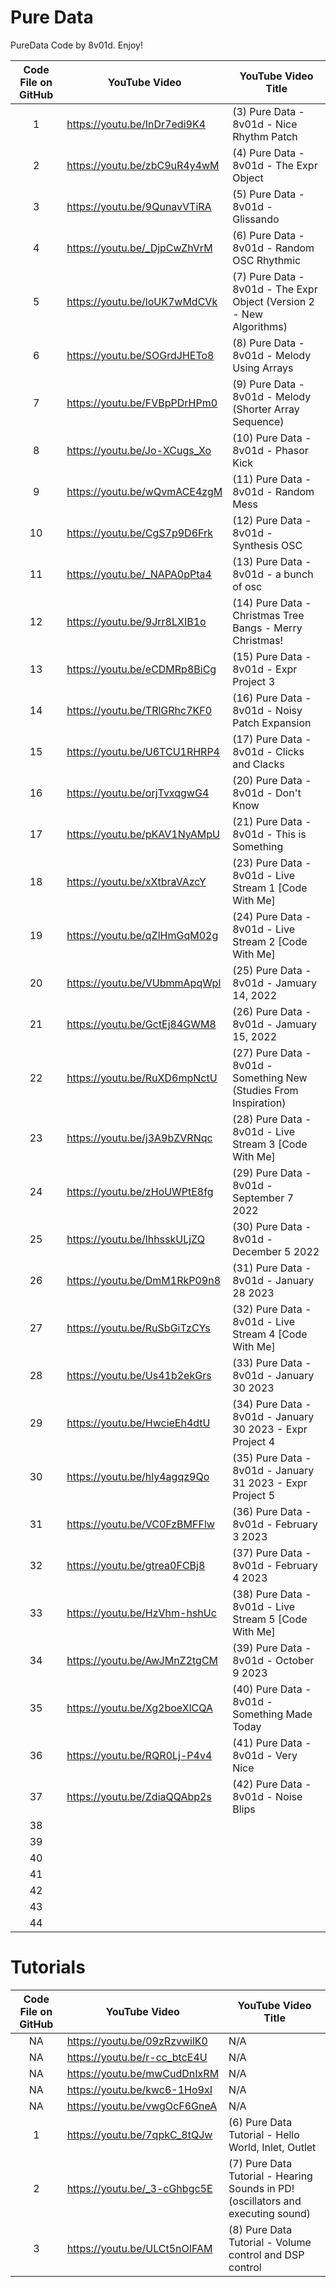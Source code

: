 # Pure Data
PureData Code by 8v01d. Enjoy!

| Code File on GitHub | YouTube Video | YouTube Video Title |
| :---: | ------------- | ------------- |
| 1 | https://youtu.be/InDr7edi9K4 | (3) Pure Data - 8v01d - Nice Rhythm Patch |
| 2 | https://youtu.be/zbC9uR4y4wM | (4) Pure Data - 8v01d - The Expr Object |
| 3 | https://youtu.be/9QunavVTiRA | (5) Pure Data - 8v01d - Glissando |
| 4 | https://youtu.be/_DjpCwZhVrM | (6) Pure Data - 8v01d - Random OSC Rhythmic |
| 5 | https://youtu.be/loUK7wMdCVk | (7) Pure Data - 8v01d - The Expr Object (Version 2 - New Algorithms) |
| 6 | https://youtu.be/SOGrdJHETo8 | (8) Pure Data - 8v01d - Melody Using Arrays |
| 7 | https://youtu.be/FVBpPDrHPm0 | (9) Pure Data - 8v01d - Melody (Shorter Array Sequence) |
| 8 | https://youtu.be/Jo-XCugs_Xo | (10) Pure Data - 8v01d - Phasor Kick |
| 9 | https://youtu.be/wQvmACE4zgM | (11) Pure Data - 8v01d - Random Mess |
| 10 | https://youtu.be/CgS7p9D6Frk | (12) Pure Data - 8v01d - Synthesis OSC |
| 11 | https://youtu.be/_NAPA0pPta4 | (13) Pure Data - 8v01d - a bunch of osc |
| 12 | https://youtu.be/9Jrr8LXIB1o | (14) Pure Data - Christmas Tree Bangs - Merry Christmas! |
| 13 | https://youtu.be/eCDMRp8BiCg | (15) Pure Data - 8v01d - Expr Project 3 |
| 14 | https://youtu.be/TRlGRhc7KF0 | (16) Pure Data - 8v01d - Noisy Patch Expansion |
| 15 | https://youtu.be/U6TCU1RHRP4 | (17) Pure Data - 8v01d - Clicks and Clacks |
| 16 | https://youtu.be/orjTvxqgwG4 | (20) Pure Data - 8v01d - Don't Know |
| 17 | https://youtu.be/pKAV1NyAMpU | (21) Pure Data - 8v01d - This is Something |
| 18 | https://youtu.be/xXtbraVAzcY | (23) Pure Data - 8v01d - Live Stream 1 [Code With Me] |
| 19 | https://youtu.be/qZlHmGqM02g | (24) Pure Data - 8v01d - Live Stream 2 [Code With Me] |
| 20 | https://youtu.be/VUbmmApqWpI | (25) Pure Data - 8v01d - Jamuary 14, 2022 |
| 21 | https://youtu.be/GctEj84GWM8 | (26) Pure Data - 8v01d - Jamuary 15, 2022 |
| 22 | https://youtu.be/RuXD6mpNctU | (27) Pure Data - 8v01d - Something New (Studies From Inspiration) |
| 23 | https://youtu.be/j3A9bZVRNqc | (28) Pure Data - 8v01d - Live Stream 3 [Code With Me] |
| 24 | https://youtu.be/zHoUWPtE8fg | (29) Pure Data - 8v01d - September 7 2022 |
| 25 | https://youtu.be/lhhsskULjZQ | (30) Pure Data - 8v01d - December 5 2022 |
| 26 | https://youtu.be/DmM1RkP09n8 | (31) Pure Data - 8v01d - January 28 2023 |
| 27 | https://youtu.be/RuSbGiTzCYs | (32) Pure Data - 8v01d - Live Stream 4 [Code With Me] |
| 28 | https://youtu.be/Us41b2ekGrs | (33) Pure Data - 8v01d - January 30 2023 |
| 29 | https://youtu.be/HwcieEh4dtU | (34) Pure Data - 8v01d - January 30 2023 - Expr Project 4 |
| 30 | https://youtu.be/hly4agqz9Qo | (35) Pure Data - 8v01d - January 31 2023 - Expr Project 5 |
| 31 | https://youtu.be/VC0FzBMFFlw | (36) Pure Data - 8v01d - February 3 2023 | 
| 32 | https://youtu.be/gtrea0FCBj8 | (37) Pure Data - 8v01d - February 4 2023 |
| 33 | https://youtu.be/HzVhm-hshUc | (38) Pure Data - 8v01d - Live Stream 5 [Code With Me] |
| 34 | https://youtu.be/AwJMnZ2tgCM | (39) Pure Data - 8v01d - October 9 2023 |
| 35 | https://youtu.be/Xg2boeXlCQA | (40) Pure Data - 8v01d - Something Made Today |
| 36 | https://youtu.be/RQR0Lj-P4v4 | (41) Pure Data - 8v01d - Very Nice |
| 37 | https://youtu.be/ZdiaQQAbp2s | (42) Pure Data - 8v01d - Noise Blips |
| 38 | 
| 39 | 
| 40 | 
| 41 | 
| 42 | 
| 43 | 
| 44 | 


# Tutorials
| Code File on GitHub | YouTube Video | YouTube Video Title |
| :---: | ------------- | ------------- |
| NA | https://youtu.be/09zRzvwilK0 | N/A |
| NA | https://youtu.be/r-cc_btcE4U | N/A |
| NA | https://youtu.be/mwCudDnIxRM | N/A |
| NA | https://youtu.be/kwc6-1Ho9xI | N/A |
| NA | https://youtu.be/vwgOcF6GneA | N/A |
| 1 | https://youtu.be/7qpkC_8tQJw | (6) Pure Data Tutorial - Hello World, Inlet, Outlet |
| 2 | https://youtu.be/_3-cGhbgc5E | (7) Pure Data Tutorial - Hearing Sounds in PD! (oscillators and executing sound) |
| 3 | https://youtu.be/ULCt5nOIFAM | (8) Pure Data Tutorial - Volume control and DSP control |
